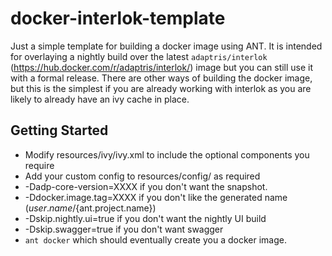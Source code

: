 # docker-interlok-template

Just a simple template for building a docker image using ANT. It is intended for overlaying a nightly build over the latest `adaptris/interlok` (https://hub.docker.com/r/adaptris/interlok/) image but you can still use it with a formal release. There are other ways of building the docker image, but this is the simplest if you are already working with interlok as you are likely to already have an ivy cache in place.

## Getting Started

* Modify resources/ivy/ivy.xml to include the optional components you require
* Add your custom config to resources/config/ as required
* -Dadp-core-version=XXXX if you don't want the snapshot.
* -Ddocker.image.tag=XXXX if you don't like the generated name (${user.name}/${ant.project.name})
* -Dskip.nightly.ui=true if you don't want the nightly UI build
* -Dskip.swagger=true if you don't want swagger
* `ant docker` which should eventually create you a docker image.